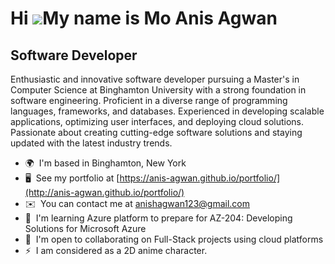 Hi ![](https://user-images.githubusercontent.com/18350557/176309783-0785949b-9127-417c-8b55-ab5a4333674e.gif)My name is Mo Anis Agwan
=====================================================================================================================================

Software Developer
------------------

Enthusiastic and innovative software developer pursuing a Master's in Computer Science at Binghamton University with a strong foundation in software engineering. Proficient in a diverse range of programming languages, frameworks, and databases. Experienced in developing scalable applications, optimizing user interfaces, and deploying cloud solutions. Passionate about creating cutting-edge software solutions and staying updated with the latest industry trends.

*   🌍  I'm based in Binghamton, New York
*   🖥️  See my portfolio at [https://anis-agwan.github.io/portfolio/](http://anis-agwan.github.io/portfolio/)
*   ✉️  You can contact me at [anishagwan123@gmail.com](mailto:anishagwan123@gmail.com)
*   🧠  I'm learning Azure platform to prepare for AZ-204: Developing Solutions for Microsoft Azure
*   🤝  I'm open to collaborating on Full-Stack projects using cloud platforms
*   ⚡  I am considered as a 2D anime character.
